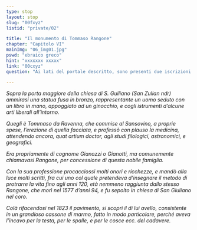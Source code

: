 ```yaml
---
type: stop
layout: stop
slug: "00fxyz"
listid: "private/02"

title: "Il monumento di Tommaso Rangone"
chapter: "Capitolo VI"
mainImg: "06_img01.jpg"
pswd: "ebraico greco"
hint: "xxxxxxx xxxxx"
link: "00cxyz"
question: "Ai lati del portale descritto, sono presenti due iscrizioni in due lingue diverse. Quali lingue sono?"

---
```

*Sopra la porta maggiore della chiesa di S. Guiliano (San Zulian ndr) ammirasi una statua fusa in bronzo, rappresentante un uomo seduto con un libro in mano, appoggiato ad un ginocchio, e cogli istrumenti d’alcune arti liberali all’intorno.*

*Quegli è Tommaso da Ravenna, che commise al Sansovino, a proprie spese, l’erezione di quella facciata, e professò con plauso la medicina, attendendo ancora, quat artium doctor, agli studi filologici, astronomici, e geografici.*

*Era propriamente di cognome Gianozzi o Gianotti, ma comunemente chiamavasi Rangone, per concessione di questa nobile famiglia.*

*Con la sua professione procacciossi molti onori e ricchezze, e mandò alla luce molti scritti, fra cui uno col quale pretendeva d’insegnare il metodo di protrarre la vita fino agli anni 120, età nemmeno raggiunta dallo stesso Rangone, che morì nel 1577 d’anni 94, e fu sepolto in chiesa di San Giuliano nel coro.*

*Colà rifacendosi nel 1823 il pavimento, si scoprì il di lui avello, consistente in un grandioso cassone di marmo, fatto in modo particolare, perché aveva l’incavo per la testa, per le spalle, e per le cosce ecc. del cadavere.*
